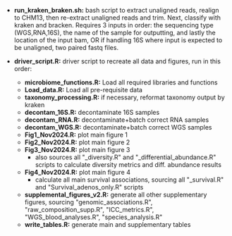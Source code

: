 - **run_kraken_braken.sh:** bash script to extract unaligned reads, realign to CHM13, then re-extract unaligned reads and trim. Next, classify with kraken and bracken. Requires 3 inputs in order: the sequencing type (WGS,RNA,16S), the name of the sample for outputting, and lastly the location of the input bam, OR if handling 16S where input is expected to be unaligned, two paired fastq files.

- **driver_script.R:** driver script to recreate all data and figures, run in this order:
  - **microbiome_functions.R:** Load all required libraries and functions
  - **Load_data.R:** Load all pre-requisite data
  - **taxonomy_processing.R:** if necessary, reformat taxonomy output by kraken
  - **decontam_16S.R:** decontaminate 16S samples
  - **decontam_RNA.R:** decontaminate+batch correct RNA samples
  - **decontam_WGS.R:** decontaminate+batch correct WGS samples
  - **Fig1_Nov2024.R:** plot main figure 1
  - **Fig2_Nov2024.R:** plot main figure 2
  - **Fig3_Nov2024.R:** plot main figure 3
    - also sources all "_diversity.R" and "_differential_abundance.R" scripts to calculate diversity metrics and diff. abundance results
  - **Fig4_Nov2024.R:** plot main figure 4
    - calculate all main survival associations, sourcing all "_survival.R" and "Survival_adenos_only.R" scripts
  - **supplemental_figures_v2.R:** generate all other supplementary figures, sourcing "genomic_associations.R", "raw_composition_supp.R", "ICC_metrics.R", "WGS_blood_analyses.R", "species_analysis.R"
  - **write_tables.R:** generate main and supplementary tables
